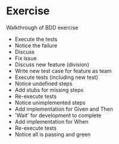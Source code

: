 # Exercise

Walkthrough of BDD exercise

* Execute the tests
* Notice the failure
* Discuss
* Fix issue
* Discuss new feature (division)
* Write new test case for feature as team
* Execute tests (including new test)
* Notice undefined steps
* Add stubs for missing steps
* Re-execute tests
* Notice unimplemented steps
* Add implementation for Given and Then
* 'Wait' for development to complete
* Add implementation for When
* Re-execute tests
* Notice all is passing and green